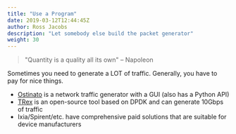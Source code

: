 ```yaml
---
title: "Use a Program"
date: 2019-03-12T12:44:45Z
author: Ross Jacobs
description: "Let somebody else build the packet generator"
weight: 30
---
```


> "Quantity is a quality all its own" – Napoleon

Sometimes you need to generate a LOT of traffic. Generally, you have to pay for nice things.

* [Ostinato](https://github.com/pstavirs/ostinato) is a
network traffic generator with a GUI (also has a Python API)
* [TRex](https://trex-tgn.cisco.com/) is an open-source tool based on DPDK and can generate 10Gbps
  of traffic
* Ixia/Spirent/etc. have comprehensive paid solutions that are suitable for device
  manufacturers
